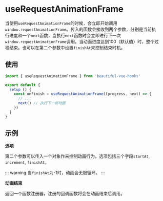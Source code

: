 # useRequestAnimationFrame

当使用`useRequestAnimationFrame`的时候，会立即开始调用`window.requestAnimationFrame`。传入的函数会接收到两个参数，分别是当前执行进度和一个`next`函数，当执行`next`函数时会立即进行下一次`window.requestAnimationFrame`调用。当动画进度达到100（默认值）时，整个过程结束。也可以在第二个参数中设置`finishAt`来控制结束时机。

## 使用

```javascript
import { useRequestAnimationFrame } from 'beautiful-vue-hooks'

export default {
  setup () {
    const onFinish = useRequestAnimationFrame((progress, next) => {
      // ...
      next() // 执行下一帧动画
    })
  }
}
```

## 示例

<ClientOnly>
  <use-request-animation-frame-demo1 />
</ClientOnly>

**选项**

第二个参数可以传入一个对象作来控制动画行为。选项包括三个字段`startAt`, `increment`, `finishAt`。

::: warning
当`finishAt`为-1时，动画会无限循环。
:::

<ClientOnly>
  <use-request-animation-frame-demo2 />
</ClientOnly>

**动画结束**

返回一个函数注册器，注册的回调函数将会在动画结束后调用。

<ClientOnly>
  <use-request-animation-frame-demo3 />
</ClientOnly>
